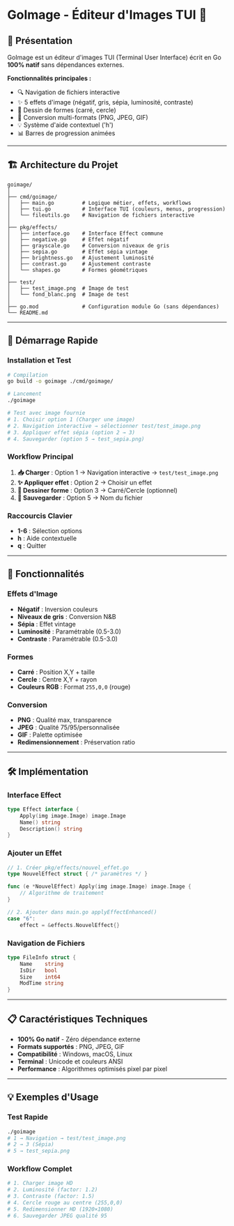 # GoImage - Éditeur d'Images TUI 🎨

## 🚀 Présentation

GoImage est un éditeur d'images TUI (Terminal User Interface) écrit en Go **100% natif** sans dépendances externes.

**Fonctionnalités principales :**
- 🔍 Navigation de fichiers interactive
- ✨ 5 effets d'image (négatif, gris, sépia, luminosité, contraste)
- 🔶 Dessin de formes (carré, cercle)
- 🔄 Conversion multi-formats (PNG, JPEG, GIF)
- 💡 Système d'aide contextuel ('h')
- 📊 Barres de progression animées

---

## 🏗️ Architecture du Projet

```
goimage/
│
├── cmd/goimage/
│   ├── main.go         # Logique métier, effets, workflows
│   ├── tui.go          # Interface TUI (couleurs, menus, progression)
│   └── fileutils.go    # Navigation de fichiers interactive
│
├── pkg/effects/
│   ├── interface.go    # Interface Effect commune
│   ├── negative.go     # Effet négatif
│   ├── grayscale.go    # Conversion niveaux de gris
│   ├── sepia.go        # Effet sépia vintage
│   ├── brightness.go   # Ajustement luminosité
│   ├── contrast.go     # Ajustement contraste
│   └── shapes.go       # Formes géométriques
│
├── test/
│   ├── test_image.png  # Image de test
│   └── fond_blanc.png  # Image de test
│
├── go.mod              # Configuration module Go (sans dépendances)
└── README.md
```

---

## 🚀 Démarrage Rapide

### Installation et Test

```bash
# Compilation
go build -o goimage ./cmd/goimage/

# Lancement
./goimage

# Test avec image fournie
# 1. Choisir option 1 (Charger une image)
# 2. Navigation interactive → sélectionner test/test_image.png
# 3. Appliquer effet sépia (option 2 → 3)
# 4. Sauvegarder (option 5 → test_sepia.png)
```

### Workflow Principal

1. **📥 Charger** : Option 1 → Navigation interactive → `test/test_image.png`
2. **✨ Appliquer effet** : Option 2 → Choisir un effet
3. **🔶 Dessiner forme** : Option 3 → Carré/Cercle (optionnel)
4. **💾 Sauvegarder** : Option 5 → Nom du fichier

### Raccourcis Clavier

- **1-6** : Sélection options
- **h** : Aide contextuelle
- **q** : Quitter

---

## 🎯 Fonctionnalités

### Effets d'Image
- **Négatif** : Inversion couleurs
- **Niveaux de gris** : Conversion N&B
- **Sépia** : Effet vintage
- **Luminosité** : Paramétrable (0.5-3.0)
- **Contraste** : Paramétrable (0.5-3.0)

### Formes
- **Carré** : Position X,Y + taille
- **Cercle** : Centre X,Y + rayon
- **Couleurs RGB** : Format `255,0,0` (rouge)

### Conversion
- **PNG** : Qualité max, transparence
- **JPEG** : Qualité 75/95/personnalisée
- **GIF** : Palette optimisée
- **Redimensionnement** : Préservation ratio

---

## 🛠️ Implémentation

### Interface Effect
```go
type Effect interface {
    Apply(img image.Image) image.Image
    Name() string
    Description() string
}
```

### Ajouter un Effet
```go
// 1. Créer pkg/effects/nouvel_effet.go
type NouvelEffect struct { /* paramètres */ }

func (e *NouvelEffect) Apply(img image.Image) image.Image {
    // Algorithme de traitement
}

// 2. Ajouter dans main.go applyEffectEnhanced()
case "6":
    effect = &effects.NouvelEffect{}
```

### Navigation de Fichiers
```go
type FileInfo struct {
    Name    string
    IsDir   bool
    Size    int64
    ModTime string
}
```

---

## 📋 Caractéristiques Techniques

- **100% Go natif** - Zéro dépendance externe
- **Formats supportés** : PNG, JPEG, GIF
- **Compatibilité** : Windows, macOS, Linux
- **Terminal** : Unicode et couleurs ANSI
- **Performance** : Algorithmes optimisés pixel par pixel

---

## 💡 Exemples d'Usage

### Test Rapide
```bash
./goimage
# 1 → Navigation → test/test_image.png
# 2 → 3 (Sépia)
# 5 → test_sepia.png
```

### Workflow Complet
```bash
# 1. Charger image HD
# 2. Luminosité (factor: 1.2)
# 3. Contraste (factor: 1.5)
# 4. Cercle rouge au centre (255,0,0)
# 5. Redimensionner HD (1920×1080)
# 6. Sauvegarder JPEG qualité 95
```
